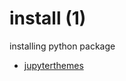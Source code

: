 # install (1)
installing python package

+ [jupyterthemes](jupyterthemes.ipynb)


<!--
https://stackoverflow.com/a/56190436/9475509

https://pypi.org/project/Pillow/
https://pypi.org/project/imageio/
https://pypi.org/project/opencv-python/
https://stackoverflow.com/questions/26649716/how-to-show-pil-image-in-ipython-notebook
https://www.geeksforgeeks.org/reading-images-in-python/
-->
